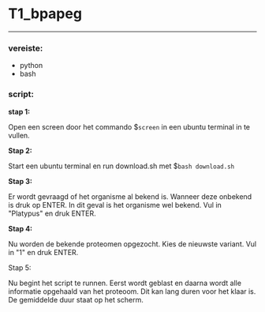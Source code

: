 # T1_bpapeg
---
### vereiste:
 - python
 - bash

### script:

**stap 1:**

Open een screen door het commando $`screen` in een ubuntu terminal in te vullen.

**Stap 2:**

Start een ubuntu terminal en run download.sh met $`bash download.sh`

**Stap 3:**

Er wordt gevraagd of het organisme al bekend is. Wanneer deze onbekend is druk op ENTER. In dit geval is het organisme wel bekend. Vul in "Platypus" en druk ENTER.

**Stap 4:**

Nu worden de bekende proteomen opgezocht. Kies de nieuwste variant. Vul in "1" en druk ENTER.

Stap 5:

Nu begint het script te runnen. Eerst wordt geblast en daarna wordt alle informatie opgehaald van het proteoom. Dit kan lang duren voor het klaar is. De gemiddelde duur staat op het scherm. 
